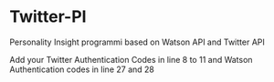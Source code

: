 # Twitter-PI
Personality Insight programmi based on Watson API and Twitter API


Add your Twitter Authentication Codes in line 8 to 11
and Watson Authentication codes in line 27 and 28
